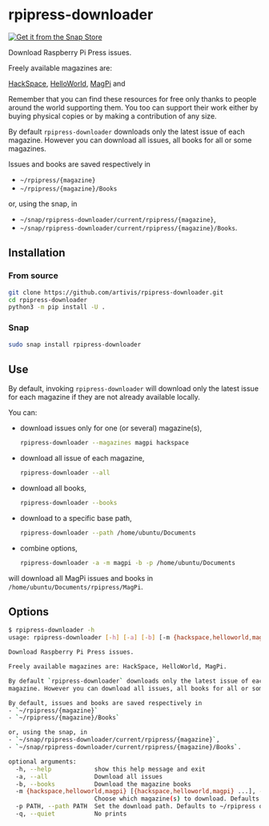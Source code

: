 # rpipress-downloader

[![Get it from the Snap Store](https://snapcraft.io/static/images/badges/en/snap-store-black.svg)](https://snapcraft.io/rpipress-downloader)

Download Raspberry Pi Press issues.

Freely available magazines are:
<!-- [Custom PC](https://custompc.raspberrypi.org/), -->
[HackSpace](https://hackspace.raspberrypi.org/),
[HelloWorld](https://helloworld.raspberrypi.org/),
[MagPi](https://magpi.raspberrypi.org/) and
<!-- [Wireframe](https://wireframe.raspberrypi.org/). -->

Remember that you can find these resources for free only thanks to people
around the world supporting them.
You too can support their work either by buying physical copies or
by making a contribution of any size.

By default `rpipress-downloader` downloads only the latest issue of each
magazine.
However you can download all issues, all books for all or some magazines.

Issues and books are saved respectively in

- `~/rpipress/{magazine}`
- `~/rpipress/{magazine}/Books`

or, using the snap, in

- `~/snap/rpipress-downloader/current/rpipress/{magazine}`,
- `~/snap/rpipress-downloader/current/rpipress/{magazine}/Books`.

## Installation

### From source

```bash
git clone https://github.com/artivis/rpipress-downloader.git
cd rpipress-downloader
python3 -m pip install -U .
```

### Snap

```bash
sudo snap install rpipress-downloader
```

## Use

By default, invoking `rpipress-downloader` will download only the latest issue
for each magazine if they are not already available locally.

You can:

- download issues only for one (or several) magazine(s),

  ```bash
  rpipress-downloader --magazines magpi hackspace
  ```

- download all issue of each magazine,

  ```bash
  rpipress-downloader --all
  ```

- download all books,

  ```bash
  rpipress-downloader --books
  ```

- download to a specific base path,

  ```bash
  rpipress-downloader --path /home/ubuntu/Documents
  ```

- combine options,

  ```bash
  rpipress-downloader -a -m magpi -b -p /home/ubuntu/Documents
  ```

will download all MagPi issues and books in `/home/ubuntu/Documents/rpipress/MagPi`.

## Options

```bash
$ rpipress-downloader -h
usage: rpipress-downloader [-h] [-a] [-b] [-m {hackspace,helloworld,magpi} [{hackspace,helloworld,magpi} ...]] [-p PATH] [-q]

Download Raspberry Pi Press issues.

Freely available magazines are: HackSpace, HelloWorld, MagPi.

By default `rpipress-downloader` downloads only the latest issue of each
magazine. However you can download all issues, all books for all or some magazines.

By default, issues and books are saved respectively in
- `~/rpipress/{magazine}`
- `~/rpipress/{magazine}/Books`

or, using the snap, in
- `~/snap/rpipress-downloader/current/rpipress/{magazine}`,
- `~/snap/rpipress-downloader/current/rpipress/{magazine}/Books`.

optional arguments:
  -h, --help            show this help message and exit
  -a, --all             Download all issues
  -b, --books           Download the magazine books
  -m {hackspace,helloworld,magpi} [{hackspace,helloworld,magpi} ...], --magazines {hackspace,helloworld,magpi} [{hackspace,helloworld,magpi} ...]
                        Choose which magazine(s) to download. Defaults to all.
  -p PATH, --path PATH  Set the download path. Defaults to ~/rpipress or ~/snap/rpipress-downloader/current/rpipress.
  -q, --quiet           No prints
```
